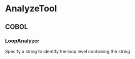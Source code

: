 # AnalyzeTool
## COBOL
### [LoopAnalyzer](https://github.com/lgt494371725/AnalyzeTool/tree/main/COBOL/LoopAnalyzer)
Specify a string to identify the loop level containing the string
